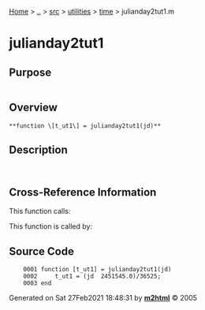 [Home](../../../../../index.md) \> [..](#) \> [src](../../../../../documentation.md) \> [utilities](#)
\> [time](index.md) \> julianday2tut1.m



# julianday2tut1

## Purpose 

``` 
```

## Overview 

``` 
**function \[t_ut1\] = julianday2tut1(jd)**
```

## Description 

```
 

```

## Cross-Reference Information 

This function calls:

This function is called by:

## Source Code 

```
    0001 function [t_ut1] = julianday2tut1(jd)
    0002     t_ut1 = (jd  2451545.0)/36525;
    0003 end
```



Generated on Sat 27Feb2021 18:48:31 by
**[m2html](http://www.artefact.tk/software/matlab/m2html/ "Matlab Documentation in HTML")**
© 2005
